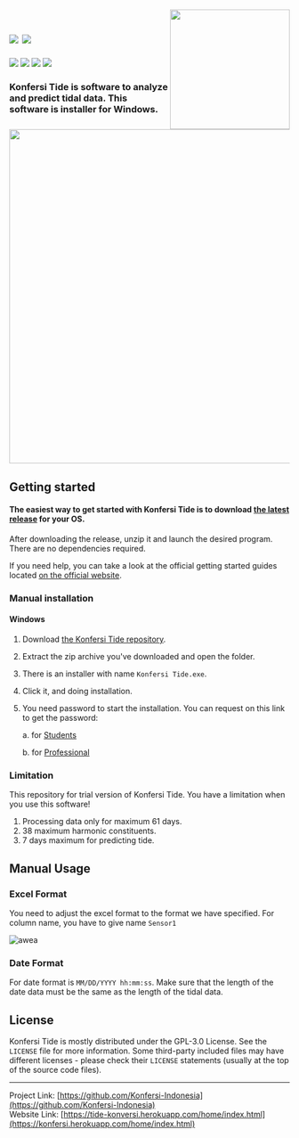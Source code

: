<!--
*** Official Konfersi Indonesia README
*** by Konfersi Indonesia, 2022
-->

<h1>
  <a href="https://tide-konversi.herokuapp.com/home/index.html">
  <img src="https://raw.githubusercontent.com/Konfersi-Indonesia/KonfersiTide-Trial/main/Picture1.ico" width="215px" align="right" />
</a>
  <br>
  <a href="https://github.com/Konfersi-Indonesia/KonfersiTide-Trial/blob/main/README.md">
    <img src="https://img.shields.io/badge/English-ff8502.svg?style=for-the-badge" /></a>
  <a href="https://github.com/Konfersi-Indonesia/KonfersiTide-Trial/blob/main/README_ID.md">
    <img src="https://img.shields.io/badge/-bahasa Indonesia-ff00ca.svg?style=for-the-badge" /></a>
</h1>
<a href="https://www.youtube.com/channel/UCKlCsfk5rgeJE-tmkljL5ew">
  <img src="https://img.shields.io/youtube/channel/subscribers/UCKlCsfk5rgeJE-tmkljL5ew?style=for-the-badge" /></a>
<a href="https://www.instagram.com/konfersi.id/">
  <img src="https://img.shields.io/badge/Instagram-Follow-red?style=for-the-badge" /></a>
<a href="https://www.linkedin.com/company/konfersi-indonesia/">
  <img src="https://img.shields.io/badge/LinkedIn-Follow-red?style=for-the-badge" /></a>
<a href="https://www.facebook.com/konfersi.id">
  <img src="https://img.shields.io/badge/Facebook-Follow-red?style=for-the-badge" /></a>
<br>

<h3>
  Konfersi Tide is software to analyze and predict tidal data. This software is installer for Windows.
</h3>

<a href="https://github.com/Konfersi-Indonesia/KonfersiTide-Trial">
  <img src="https://user-images.githubusercontent.com/82978589/153845674-cf86b54a-a6a1-487b-be6d-83b59b0b0f9a.png" width="600px" align="center" />
</a>

## Getting started

#### The easiest way to get started with Konfersi Tide is to download [the latest release](https://tide-konversi.herokuapp.com/home/index.html) for your OS.<br>
After downloading the release, unzip it and launch the desired program.<br>
There are no dependencies required.

If you need help, you can take a look at the official getting started guides located <a href="https://tide-konversi.herokuapp.com/home/index.html">on the official website</a>.<br>

### Manual installation
#### Windows

1. Download [the Konfersi Tide repository](https://github.com/Konfersi-Indonesia/KonfersiTide-Trial).
2. Extract the zip archive you've downloaded and open the folder.
3. There is an installer with name `Konfersi Tide.exe`.
4. Click it, and doing installation.
5. You need password to start the installation. You can request on this link to get the password:

    a. for [Students](https://konfersi.herokuapp.com/home/studentmetocean.html)
    
    b. for [Professional](https://konfersi.herokuapp.com/home/profmetocean.html)

### Limitation

This repository for trial version of Konfersi Tide. You have a limitation when you use this software!

1. Processing data only for maximum 61 days.
2. 38 maximum harmonic constituents.
3. 7 days maximum for predicting tide.

## Manual Usage
### Excel Format

You need to adjust the excel format to the format we have specified. For column name, you have to give name `Sensor1`

![awea](https://user-images.githubusercontent.com/82978589/153844645-54c3247d-e975-4c26-8182-2b0863d182e8.png)

### Date Format

For date format is `MM/DD/YYYY hh:mm:ss`. Make sure that the length of the date data must be the same as the length of the tidal data.

## License

Konfersi Tide is mostly distributed under the GPL-3.0 License. See the `LICENSE` file for more information.
Some third-party included files may have different licenses - please check their `LICENSE` statements (usually at the top of the source code files).

<hr>

Project Link: [https://github.com/Konfersi-Indonesia](https://github.com/Konfersi-Indonesia)
<br/>
Website Link: [https://tide-konversi.herokuapp.com/home/index.html](https://konfersi.herokuapp.com/home/index.html)
<br/>
